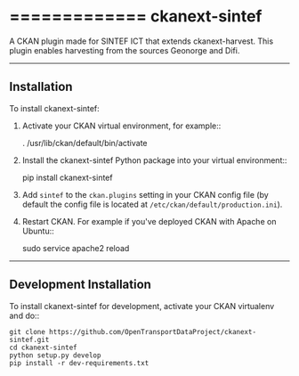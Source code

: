 =============
ckanext-sintef
=============

A CKAN plugin made for SINTEF ICT that extends ckanext-harvest. This plugin enables harvesting from the sources Geonorge and Difi.


------------
Installation
------------

To install ckanext-sintef:

1. Activate your CKAN virtual environment, for example::

     . /usr/lib/ckan/default/bin/activate

2. Install the ckanext-sintef Python package into your virtual environment::

     pip install ckanext-sintef

3. Add ``sintef`` to the ``ckan.plugins`` setting in your CKAN
   config file (by default the config file is located at
   ``/etc/ckan/default/production.ini``).

4. Restart CKAN. For example if you've deployed CKAN with Apache on Ubuntu::

     sudo service apache2 reload


------------------------
Development Installation
------------------------

To install ckanext-sintef for development, activate your CKAN virtualenv and
do::

    git clone https://github.com/OpenTransportDataProject/ckanext-sintef.git
    cd ckanext-sintef
    python setup.py develop
    pip install -r dev-requirements.txt
